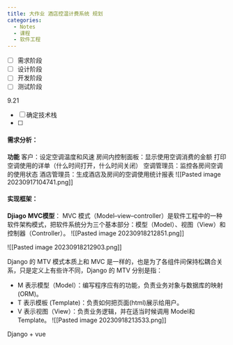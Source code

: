 ```yaml
---
title: 大作业 酒店控温计费系统 规划
categories:
  - Notes
  - 课程
  - 软件工程
---
```

- [ ] 需求阶段
- [ ] 设计阶段
- [ ] 开发阶段
- [ ] 测试阶段

9.21
- [ ] 确定技术栈
- [ ] 
#### 需求分析：
**功能**
客户：设定空调温度和风速
房间内控制面板：显示使用空调消费的金额
打印空调使用的详单（什么时间打开，什么时间关闭）
空调管理员：监控各房间空调的使用状态
酒店管理员：生成酒店及房间的空调使用统计报表
![[Pasted image 20230917104741.png]]


#### 实现框架：

**Djiago**
**MVC模型**：
MVC 模式（Model–view–controller）是软件工程中的一种软件架构模式，把软件系统分为三个基本部分：模型（Model）、视图（View）和控制器（Controller）。
![[Pasted image 20230918212851.png]]

![[Pasted image 20230918212903.png]]

Django 的 MTV 模式本质上和 MVC 是一样的，也是为了各组件间保持松耦合关系，只是定义上有些许不同，Django 的 MTV 分别是指：

- M 表示模型（Model）：编写程序应有的功能，负责业务对象与数据库的映射(ORM)。
- T 表示模板 (Template)：负责如何把页面(html)展示给用户。
- V 表示视图（View）：负责业务逻辑，并在适当时候调用 Model和 Template。
![[Pasted image 20230918213533.png]]

Django + vue



